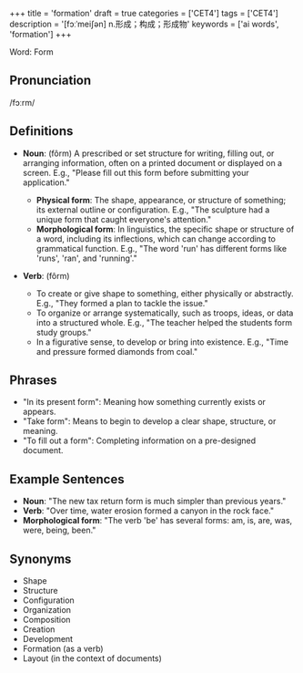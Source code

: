 +++
title = 'formation'
draft = true
categories = ['CET4']
tags = ['CET4']
description = '[fɔːˈmei∫ən] n.形成；构成；形成物'
keywords = ['ai words', 'formation']
+++

Word: Form
## Pronunciation
/fɔːrm/

## Definitions
- **Noun**: (fôrm) A prescribed or set structure for writing, filling out, or arranging information, often on a printed document or displayed on a screen. E.g., "Please fill out this form before submitting your application."
  - **Physical form**: The shape, appearance, or structure of something; its external outline or configuration. E.g., "The sculpture had a unique form that caught everyone's attention."
  - **Morphological form**: In linguistics, the specific shape or structure of a word, including its inflections, which can change according to grammatical function. E.g., "The word 'run' has different forms like 'runs', 'ran', and 'running'."
  
- **Verb**: (fôrm) 
  - To create or give shape to something, either physically or abstractly. E.g., "They formed a plan to tackle the issue."
  - To organize or arrange systematically, such as troops, ideas, or data into a structured whole. E.g., "The teacher helped the students form study groups."
  - In a figurative sense, to develop or bring into existence. E.g., "Time and pressure formed diamonds from coal."

## Phrases
- "In its present form": Meaning how something currently exists or appears.
- "Take form": Means to begin to develop a clear shape, structure, or meaning.
- "To fill out a form": Completing information on a pre-designed document.

## Example Sentences
- **Noun**: "The new tax return form is much simpler than previous years."
- **Verb**: "Over time, water erosion formed a canyon in the rock face."
- **Morphological form**: "The verb 'be' has several forms: am, is, are, was, were, being, been."

## Synonyms
- Shape
- Structure
- Configuration
- Organization
- Composition
- Creation
- Development
- Formation (as a verb)
- Layout (in the context of documents)
